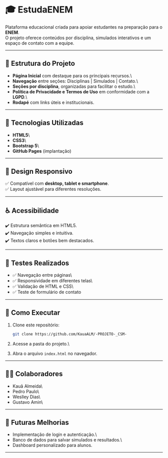 # 🎓 EstudaENEM

Plataforma educacional criada para apoiar estudantes na preparação para
o **ENEM**.\
O projeto oferece conteúdos por disciplina, simulados interativos e um
espaço de contato com a equipe.

------------------------------------------------------------------------

## 📌 Estrutura do Projeto

-   **Página Inicial** com destaque para os principais recursos.\
-   **Navegação** entre seções: Disciplinas \| Simulados \| Contato.\
-   **Seções por disciplina**, organizadas para facilitar o estudo.\
-   **Política de Privacidade e Termos de Uso** em conformidade com a
    **LGPD**.\
-   **Rodapé** com links úteis e institucionais.

------------------------------------------------------------------------

## 🧰 Tecnologias Utilizadas

-   **HTML5**\
-   **CSS3**\
-   **Bootstrap 5**\
-   **GitHub Pages** (implantação)

------------------------------------------------------------------------

## 📱 Design Responsivo

✅ Compatível com **desktop, tablet e smartphone**.\
✅ Layout ajustável para diferentes resoluções.

------------------------------------------------------------------------

## ♿ Acessibilidade

✔️ Estrutura semântica em HTML5.\
✔️ Navegação simples e intuitiva.\
✔️ Textos claros e botões bem destacados.

------------------------------------------------------------------------

## 🧪 Testes Realizados

-   ✅ Navegação entre páginas\
-   ✅ Responsividade em diferentes telas\
-   ✅ Validação de HTML e CSS\
-   ✅ Teste de formulário de contato

------------------------------------------------------------------------

## 🚀 Como Executar

1.  Clone este repositório:

    ``` bash
    git clone https://github.com/KauaALM/-PROJETO-_CSM-
    ```

2.  Acesse a pasta do projeto.\

3.  Abra o arquivo `index.html` no navegador.

------------------------------------------------------------------------

## 👨‍💻 Colaboradores

-   Kauã Almeida\
-   Pedro Paulo\
-   Weslley Dias\
-   Gustavo Amin\


------------------------------------------------------------------------

## 📌 Futuras Melhorias

-   Implementação de login e autenticação.\
-   Banco de dados para salvar simulados e resultados.\
-   Dashboard personalizado para alunos.

------------------------------------------------------------------------

